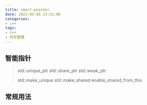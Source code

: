 ```yaml
---
title: smart-pointer
date: 2023-03-05 23:51:06
categories:
- c++
tags:
- c++
- 内存管理
---
```






## 智能指针

>   std::unique_ptr
>   std::share_ptr
>   std::weak_ptr


>   std::make_unique
>   std::make_shared
>   enable_shared_from_this


## 常规用法

